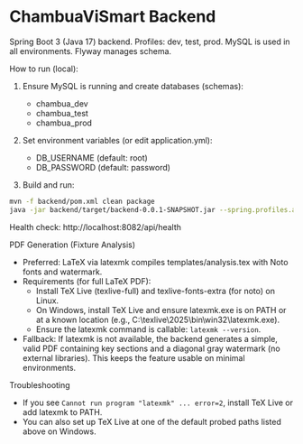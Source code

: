 # ChambuaViSmart Backend

Spring Boot 3 (Java 17) backend. Profiles: dev, test, prod. MySQL is used in all environments. Flyway manages schema.

How to run (local):

1. Ensure MySQL is running and create databases (schemas):
   - chambua_dev
   - chambua_test
   - chambua_prod

2. Set environment variables (or edit application.yml):
   - DB_USERNAME (default: root)
   - DB_PASSWORD (default: password)

3. Build and run:

```bash
mvn -f backend/pom.xml clean package
java -jar backend/target/backend-0.0.1-SNAPSHOT.jar --spring.profiles.active=dev
```

Health check: http://localhost:8082/api/health

PDF Generation (Fixture Analysis)
- Preferred: LaTeX via latexmk compiles templates/analysis.tex with Noto fonts and watermark.
- Requirements (for full LaTeX PDF):
  - Install TeX Live (texlive-full) and texlive-fonts-extra (for noto) on Linux.
  - On Windows, install TeX Live and ensure latexmk.exe is on PATH or at a known location (e.g., C:\\texlive\\2025\\bin\\win32\\latexmk.exe).
  - Ensure the latexmk command is callable: `latexmk --version`.
- Fallback: If latexmk is not available, the backend generates a simple, valid PDF containing key sections and a diagonal gray watermark (no external libraries). This keeps the feature usable on minimal environments.

Troubleshooting
- If you see `Cannot run program "latexmk" ... error=2`, install TeX Live or add latexmk to PATH.
- You can also set up TeX Live at one of the default probed paths listed above on Windows.
